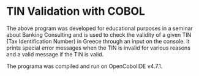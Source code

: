 # TIN Validation with COBOL

The above program was developed for educational purposes in a seminar about Banking Consulting and is used to check the validity of a given TIN (Tax Identification Number)
in Greece through an input on the console. It prints special error messages when the TIN is invalid for various reasons and a valid message if the TIN is valid.

The programa was compiled and run on OpenCobolIDE v4.7.1.
